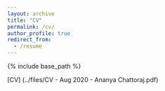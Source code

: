```yaml
---
layout: archive
title: "CV"
permalink: /cv/
author_profile: true
redirect_from:
  - /resume
---
```


{% include base_path %}

[CV] (../files/CV - Aug 2020 - Ananya Chattoraj.pdf)
